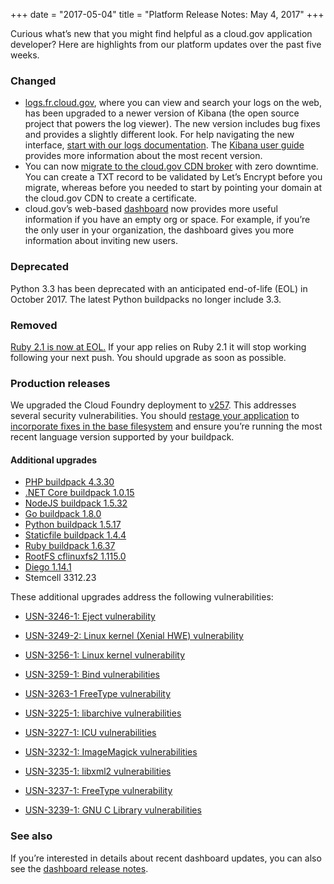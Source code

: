 +++
date = "2017-05-04"
title = "Platform Release Notes: May 4, 2017"
+++

Curious what’s new that you might find helpful as a cloud.gov application developer? Here are highlights from our platform updates over the past five weeks.

<!--more-->

### Changed
- [logs.fr.cloud.gov](https://logs.fr.cloud.gov), where you can view and search your logs on the web, has been upgraded to a newer version of Kibana (the open source project that powers the log viewer). The new version includes bug fixes and provides a slightly different look. For help navigating the new interface, [start with our logs documentation](https://cloud.gov/docs/apps/logs/#web-based-logs-with-historic-log-data). The [Kibana user guide](https://www.elastic.co/guide/en/kibana/current/index.html) provides more information about the most recent version.
- You can now [migrate to the cloud.gov CDN broker](https://cloud.gov/docs/services/cdn-route/#how-to-set-up-dns) with zero downtime. You can create a TXT record to be validated by Let’s Encrypt before you migrate, whereas before you needed to start by pointing your domain at the cloud.gov CDN to create a certificate.
- cloud.gov’s web-based [dashboard](https://dashboard.fr.cloud.gov/) now provides more useful information if you have an empty org or space. For example, if you’re the only user in your organization, the dashboard gives you more information about inviting new users.

### Deprecated
Python 3.3 has been deprecated with an anticipated end-of-life (EOL) in October 2017. The latest Python buildpacks no longer include 3.3.

### Removed
[Ruby 2.1 is now at EOL.](https://www.ruby-lang.org/en/news/2017/04/01/support-of-ruby-2-1-has-ended/) If your app relies on Ruby 2.1 it will stop working following your next push. You should upgrade as soon as possible.

### Production releases
We upgraded the Cloud Foundry deployment to [v257](https://github.com/cloudfoundry/cf-release/releases/tag/v257). This addresses several security vulnerabilities. You should [restage your application](http://cli.cloudfoundry.org/en-US/cf/restage.html) to [incorporate fixes in the base filesystem](https://docs.cloudfoundry.org/devguide/deploy-apps/stacks.html#cli-commands) and ensure you’re running the most recent language version supported by your buildpack.

#### Additional upgrades
- [PHP buildpack 4.3.30](https://github.com/cloudfoundry/php-buildpack/releases/tag/v4.3.30)
- [.NET Core buildpack 1.0.15](https://github.com/cloudfoundry/dotnet-core-buildpack/releases/tag/v1.0.15)
- [NodeJS buildpack 1.5.32](https://github.com/cloudfoundry/nodejs-buildpack/releases/tag/v1.5.32)
- [Go buildpack 1.8.0](https://github.com/cloudfoundry/go-buildpack/releases/tag/v1.8.0)
- [Python buildpack 1.5.17](https://github.com/cloudfoundry/python-buildpack/releases/tag/v1.5.17)
- [Staticfile buildpack 1.4.4](https://github.com/cloudfoundry/staticfile-buildpack/releases/tag/v1.4.4)
- [Ruby buildpack 1.6.37](https://github.com/cloudfoundry/ruby-buildpack/releases/tag/v1.6.37)
- [RootFS cflinuxfs2 1.115.0](https://github.com/cloudfoundry/cflinuxfs2/releases/tag/1.115.0)
- [Diego 1.14.1](https://github.com/cloudfoundry/diego-release/tree/v1.14.1)
- Stemcell 3312.23

These additional upgrades address the following vulnerabilities:

- [USN-3246-1: Eject vulnerability](https://www.ubuntu.com/usn/usn-3246-1/)
- [USN-3249-2: Linux kernel (Xenial HWE) vulnerability](hhttps://www.ubuntu.com/usn/usn-3249-2/)
- [USN-3256-1: Linux kernel vulnerability](https://www.ubuntu.com/usn/usn-3256-1/)
- [USN-3259-1: Bind vulnerabilities](https://www.ubuntu.com/usn/usn-3259-1/)
- [USN-3263-1 FreeType vulnerability](https://www.ubuntu.com/usn/usn-3263-1/)

- [USN-3225-1: libarchive vulnerabilities](https://www.ubuntu.com/usn/USN-3225-1/)
- [USN-3227-1: ICU vulnerabilities](https://www.ubuntu.com/usn/USN-3227-1/)
- [USN-3232-1: ImageMagick vulnerabilities](https://www.ubuntu.com/usn/USN-3232-1/)
- [USN-3235-1: libxml2 vulnerabilities](https://www.ubuntu.com/usn/USN-3235-1/)
- [USN-3237-1: FreeType vulnerability](https://www.ubuntu.com/usn/usn-3237-1/)
- [USN-3239-1: GNU C Library vulnerabilities](https://www.ubuntu.com/usn/usn-3239-1/)

### See also

If you’re interested in details about recent dashboard updates, you can also see the [dashboard release notes](https://github.com/18F/cg-dashboard/releases).
